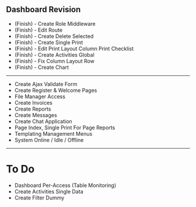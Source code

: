 ## Dashboard Revision

- (Finish) - Create Role Middleware
- (Finish) - Edit Route
- (Finish) - Create Delete Selected
- (Finish) - Create Single Print
- (Finish) - Edit Print Layout Column Print Checklist
- (Finish) - Create Activities Global
- (Finish) - Fix Column Layout Row
- (Finish) - Create Chart
--------------------------------------------------
- Create Ajax Validate Form
- Create Register & Welcome Pages
- File Manager Access
- Create Invoices
- Create Reports
- Create Messages
- Create Chat Application
- Page Index, Single Print For Page Reports
- Templating Management Menus
- System Online / Idle / Offline
--------------------------------------------------
# To Do
- Dashboard Per-Access (Table Monitoring)
- Create Activities Single Data
- Create Filter Dummy
